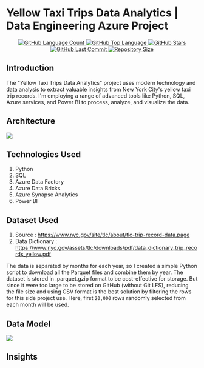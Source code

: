# Yellow Taxi Trips Data Analytics | Data Engineering Azure Project

<p align="center">
  <a href="https://github.com/aimanamri/yellow-taxi-trips-etl-data-engineering-project">
    <img alt="GitHub Language Count" src="https://img.shields.io/github/languages/count/aimanamri/yellow-taxi-trips-etl-data-engineering-project">
  </a>

  <a href="https://github.com/aimanamri/yellow-taxi-trips-etl-data-engineering-project">
    <img alt="GitHub Top Language" src="https://img.shields.io/github/languages/top/aimanamri/yellow-taxi-trips-etl-data-engineering-project">
  </a>
  
  <a href="https://github.com/aimanamri/yellow-taxi-trips-etl-data-engineering-project/stargazers">
    <img alt="GitHub Stars" src="https://img.shields.io/github/stars/aimanamri/yellow-taxi-trips-etl-data-engineering-project?style=social">
  </a>

  <a href="https://github.com/aimanamri/yellow-taxi-trips-etl-data-engineering-project/commits/main">
    <img alt="GitHub Last Commit" src="https://img.shields.io/github/last-commit/aimanamri/yellow-taxi-trips-etl-data-engineering-project">
  </a>

  <a href="https://github.com/aimanamri/yellow-taxi-trips-etl-data-engineering-project">
    <img alt="Repository Size" src="https://img.shields.io/github/repo-size/aimanamri/yellow-taxi-trips-etl-data-engineering-project">
  </a>
</p>

## Introduction
The "Yellow Taxi Trips Data Analytics" project uses modern technology and data analysis to extract valuable insights from New York City's yellow taxi trip records. I'm employing a range of advanced tools like Python, SQL, Azure services, and Power BI to process, analyze, and visualize the data.

## Architecture
<img src="https://media.licdn.com/dms/image/D5622AQEbpsxZAXyp7g/feedshare-shrink_800/0/1695830121501?e=1701302400&v=beta&t=Jo1JSQDtornIIDJgbUdxIcmsrw7FYtVFNa32ZdeLb70">

## Technologies Used
1. Python
2. SQL
3. Azure Data Factory
4. Azure Data Bricks
5. Azure Synapse Analytics
6. Power BI

## Dataset Used
1. Source : https://www.nyc.gov/site/tlc/about/tlc-trip-record-data.page
2. Data Dictionary : https://www.nyc.gov/assets/tlc/downloads/pdf/data_dictionary_trip_records_yellow.pdf

The data is separated by months for each year, so I created a simple Python script to download all the Parquet files and combine them by year. The dataset is stored in .parquet.gzip format to be cost-effective for storage. But since it were too large to be stored on GitHub (without Git LFS), reducing the file size and using CSV format is the best solution by filtering the rows for this side project use. Here, first `20,000` rows randomly selected from each month will be used.

## Data Model
<img src="https://raw.githubusercontent.com/darshilparmar/uber-etl-pipeline-data-engineering-project/main/data_model.jpeg">

## Insights
